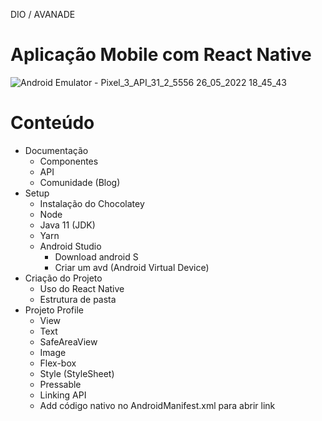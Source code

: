 DIO / AVANADE
# Aplicação Mobile com React Native

![Android Emulator - Pixel_3_API_31_2_5556 26_05_2022 18_45_43](https://user-images.githubusercontent.com/43708135/170586569-635c1ee4-a96a-49de-85f7-5c2e4dbab735.png)

# Conteúdo
- Documentação
  - Componentes
  - API
  - Comunidade (Blog)
- Setup
  - Instalação do Chocolatey
  - Node
  - Java 11 (JDK)
  - Yarn
  - Android Studio
    - Download android S
    - Criar um avd (Android Virtual Device)
- Criação do Projeto
  - Uso do React Native
  - Estrutura de pasta
- Projeto Profile
  - View
  - Text
  - SafeAreaView
  - Image
  - Flex-box
  - Style (StyleSheet)
  - Pressable
  - Linking API
  - Add código nativo no AndroidManifest.xml para abrir link  

